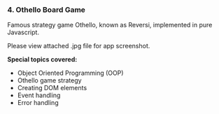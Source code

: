### 4. Othello Board Game 

Famous strategy game Othello, known as Reversi, implemented in pure Javascript.

Please view attached .jpg file for app screenshot.

**Special topics covered:**

- Object Oriented Programming (OOP)
- Othello game strategy
- Creating DOM elements
- Event handling
- Error handling
